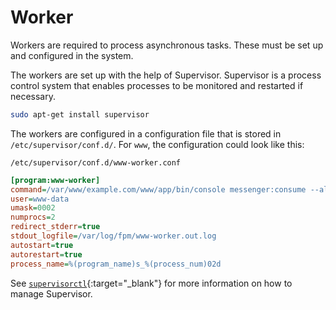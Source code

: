 # Worker

Workers are required to process asynchronous tasks. These must be set up and configured in the system.

The workers are set up with the help of Supervisor. Supervisor is a process control system that enables processes to be monitored and restarted if necessary.

```sh
sudo apt-get install supervisor
```

The workers are configured in a configuration file that is stored in `/etc/supervisor/conf.d/`. For `www`, the configuration could look like this:

`/etc/supervisor/conf.d/www-worker.conf`

```ini
[program:www-worker]
command=/var/www/example.com/www/app/bin/console messenger:consume --all
user=www-data
umask=0002
numprocs=2
redirect_stderr=true
stdout_logfile=/var/log/fpm/www-worker.out.log
autostart=true
autorestart=true
process_name=%(program_name)s_%(process_num)02d
```

See [`supervisorctl`](http://supervisord.org/running.html#running-supervisorctl){:target="\_blank"} for more information on how to manage Supervisor.
